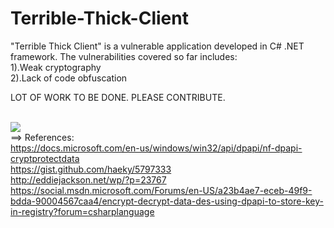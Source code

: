 # Terrible-Thick-Client

"Terrible Thick Client" is a vulnerable application developed in C# .NET framework. The vulnerabilities covered so far includes:<br/>
1).Weak cryptography<br/>
2).Lack of code obfuscation<br/>

LOT OF WORK TO BE DONE. PLEASE CONTRIBUTE.<br/><br/>

![](name-of-giphy.gif)
<br/>
==> References:<br/>
https://docs.microsoft.com/en-us/windows/win32/api/dpapi/nf-dpapi-cryptprotectdata <br/>
https://gist.github.com/haeky/5797333 <br/>
http://eddiejackson.net/wp/?p=23767 <br/>
https://social.msdn.microsoft.com/Forums/en-US/a23b4ae7-eceb-49f9-bdda-90004567caa4/encrypt-decrypt-data-des-using-dpapi-to-store-key-in-registry?forum=csharplanguage <br/>
